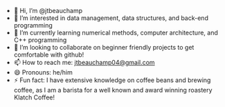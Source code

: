 - 👋 Hi, I’m @jtbeauchamp
- 👀 I’m interested in data management, data structures, and back-end programming
- 🌱 I’m currently learning numerical methods, computer architecture, and C++ programming
- 💞️ I’m looking to collaborate on beginner friendly projects to get comfortable with github!
- 📫 How to reach me: jtbeauchamp04@gmail.com
- 😄 Pronouns: he/him
- ⚡ Fun fact: I have extensive knowledge on coffee beans and brewing coffee, as I am a barista for a well known and award winning roastery Klatch Coffee!
